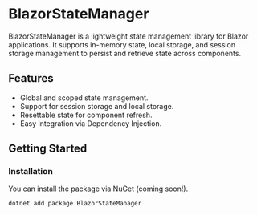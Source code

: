 # BlazorStateManager

BlazorStateManager is a lightweight state management library for Blazor applications. It supports in-memory state, local storage, and session storage management to persist and retrieve state across components.

## Features
- Global and scoped state management.
- Support for session storage and local storage.
- Resettable state for component refresh.
- Easy integration via Dependency Injection.

## Getting Started

### Installation

You can install the package via NuGet (coming soon!).

```bash
dotnet add package BlazorStateManager
